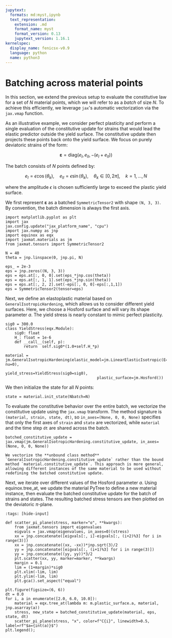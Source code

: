 ```yaml
---
jupytext:
  formats: md:myst,ipynb
  text_representation:
    extension: .md
    format_name: myst
    format_version: 0.13
    jupytext_version: 1.16.1
kernelspec:
  display_name: fenicsx-v0.9
  language: python
  name: python3
---
```


# Batching across material points

In this section, we extend the previous setup to evaluate the constitutive law for a set of $N$ material points, which we will refer to as a *batch* of size $N$. To achieve this efficiently, we leverage `jax`'s automatic vectorization via the `jax.vmap` function.  

As an illustrative example, we consider perfect plasticity and perform a single evaluation of the constitutive update for strains that would lead the elastic predictor outside the yield surface. The constitutive update then projects these points back onto the yield surface. We focus on purely deviatoric strains of the form:

$$
\boldsymbol{\varepsilon} = \text{diag}(e_I, e_{II}, -(e_I + e_{II}))
$$

The batch consists of $N$ points defined by:

$$
e_I = \epsilon \cos(\theta_k), \quad e_{II} = \epsilon \sin(\theta_k), \quad \theta_k \in [0, 2\pi], \quad k = 1,\dots,N
$$

where the amplitude $\epsilon$ is chosen sufficiently large to exceed the plastic yield surface.  

We first represent $\boldsymbol{\varepsilon}$ as a batched `SymmetricTensor2` with shape `(N, 3, 3)`. By convention, the batch dimension is always the first axis.

```{code-cell}
import matplotlib.pyplot as plt
import jax
jax.config.update("jax_platform_name", "cpu")
import jax.numpy as jnp
import equinox as eqx
import jaxmat.materials as jm
from jaxmat.tensors import SymmetricTensor2

N = 40
theta = jnp.linspace(0, jnp.pi, N)

eps_ = 2e-3
eps = jnp.zeros((N, 3, 3))
eps = eps.at[:, 0, 0].set(eps_*jnp.cos(theta))
eps = eps.at[:, 1, 1].set(eps_*jnp.sin(theta))
eps = eps.at[:, 2, 2].set(-eps[:, 0, 0]-eps[:,1,1])
eps = SymmetricTensor2(tensor=eps)
```

Next, we define an elastoplastic material based on `GeneralIsotropicHardening`, which allows us to consider different yield surfaces. Here, we choose a Hosford surface and will vary its shape parameter $a$. The yield stress is nearly constant to mimic perfect plasticity.

```{code-cell}
sig0 = 300.0
class YieldStress(eqx.Module):
    sig0: float
    H_: float = 1e-6
    def __call__(self, p):
        return  self.sig0*(1.0+self.H_*p)
    
material = jm.GeneralIsotropicHardening(elastic_model=jm.LinearElasticIsotropic(E=200e3, nu=0), 
                                        yield_stress=YieldStress(sig0=sig0), 
                                        plastic_surface=jm.Hosford())
```

We then initialize the state for all $N$ points:

```{code-cell}
state = material.init_state(Nbatch=N)
```

To evaluate the constitutive behavior over the entire batch, we vectorize the constitutive update using the `jax.vmap` transform. The method signature is `(material, strain, state, dt)`, so `in_axes=(None, 0, 0, None)` specifies that only the first axes of `strain` and `state` are vectorized, while `material` and the time step `dt` are shared across the batch.

```{code-cell}
batched_constitutive_update = jax.vmap(jm.GeneralIsotropicHardening.constitutive_update, in_axes=(None, 0, 0, None))
```

```{attention}
We vectorize the **unbound class method** `GeneralIsotropicHardening.constitutive_update` rather than the bound method `material.constitutive_update`. This approach is more general, allowing different instances of the same material to be used without redefining the batched constitutive update.
```

Next, we iterate over different values of the Hosford parameter $a$. Using equinox.tree_at, we update the material PyTree to define a new material instance, then evaluate the batched constitutive update for the batch of strains and states. The resulting batched stress tensors are then plotted on the deviatoric $\pi$-plane.

```{code-cell}
:tags: [hide-input]

def scatter_pi_plane(stress, marker="o", **kwargs):
    from jaxmat.tensors import eigenvalues
    eigvals = jax.vmap(eigenvalues, in_axes=0)(stress)
    xx = jnp.concatenate([eigvals[:, i]-eigvals[:, (i+2)%3] for i in range(3)])
    xx = jnp.concatenate((xx, -xx))*jnp.sqrt(3)/2
    yy = jnp.concatenate([eigvals[:, (i+1)%3] for i in range(3)])
    yy = jnp.concatenate((yy, yy))*3/2
    plt.scatter(xx, yy, marker=marker, **kwargs)
    margin = 0.1
    lim = (1+margin)*sig0
    plt.xlim(-lim, lim)
    plt.ylim(-lim, lim)
    plt.gca().set_aspect("equal")
```

```{code-cell}
plt.figure(figsize=(6, 6))
dt = 0.0
for i, a in enumerate([2.0, 6.0, 10.0]):
    material = eqx.tree_at(lambda m: m.plastic_surface.a, material, jnp.asarray(a))
    stress, new_state = batched_constitutive_update(material, eps, state, dt)
    scatter_pi_plane(stress, "x", color=f"C{i}", linewidth=0.5, label=rf"$a={int(a)}$")
plt.legend();
```
